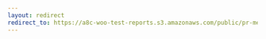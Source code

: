 ```yaml
---
layout: redirect
redirect_to: https://a8c-woo-test-reports.s3.amazonaws.com/public/pr-merge/38105/e2e/index.html
---
```

